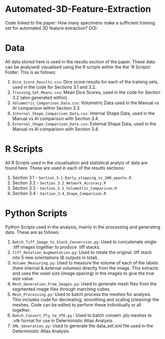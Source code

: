 # Automated-3D-Feature-Extraction
Code linked to the paper: How many specimens make a sufficient training set for automated 3D feature extraction? DOI:

# Data 
All data stored here is used in the results section of the paper. These data can be analysed/ visualised using the R scripts within the the 'R Scripts' Folder. This is as follows:

1. `Dice_Score_Results.csv`: Dice score results for each of the training sets, used in the code for Sections 3.1 and 3.2.
2. `Training_Set_Means.csv`: Mean Dice Scores, used in the code for Section 3.2 (also generated within).
3. `Volumetric_Comparison_Data.csv`: Volumetric Data used in the Manual vs AI comparison within Section 3.3. 
4. `Internal_Shape_Comparison_Data.csv`: Internal Shape Data, used in the Manual vs AI comparison with Section 3.4.
5. `External_Shape_Comparison_Data.csv`: External Shape Data, used in the Manual vs AI comparison with Section 3.4.

# R Scripts 
All R Scripts used in the visualisation and statistical analyis of data are found here. These are used in each of the results sections: 

1. Section 3.1 - `Section_3.1_Early_stopping_vs_200_epochs.R`
2. Section 3.2 - `Section_3.2_Network_Accuracy.R`
3. Section 3.3 - `Section_3.3_Volumetric_Comparison.R` 
4. Section 3.4 - `Section_3.4_Shape_Comparison.R`

# Python Scripts 
Python Scripts used in the analysis, mainly in the processing and generating data. These are as follows: 

1. `Batch_Tiff_Image_to_Stack_Conversion.py`: Used to concatenate single .tiff images together to produce .tiff stacks. 
2. `Tiff_Rotation_Augmentation.py`: Used to rotate the original .tiff stack into 5 new orientations (6 outputs in total).
3. `Volume_Measuring.py`: Used to measure the volume of each of the labels (here internal & external volumes) directly from the image. This extracts and uses the voxel size (image spacing) in the images to give the true size value. 
4. `Mesh_Generation_From_Images.py`: Used to generate mesh files from the segmented image files through marching cubes.
5. `Mesh_Processing.py`: Used to batch process the meshes for analysis. This includes code for decimating, smoothing and scaling (cleaning) the meshes. Code can be edited to perform these individually or all together.
6. `Batch_Convert_Ply_to_VTK.py` : Used to batch convert .ply meshes to .vtk format for use in Deterministic Atlas Analysis.
7. `XML_Generation.py`: Used to generate the data_set.xml file used in the Deterministic Atlas Analysis. 
